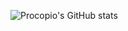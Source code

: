 
![Procopio's GitHub stats](https://github-readme-stats.vercel.app/api?username=GuilhermeProcopio&show_icons=true&theme=radical)

